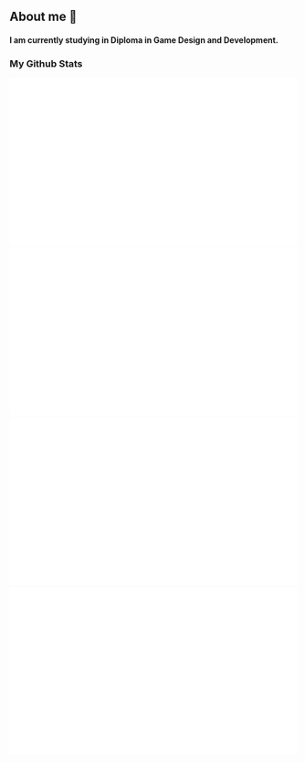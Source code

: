 ## About me 👋
#### I am currently studying in Diploma in Game Design and Development.


### My Github Stats
![](https://raw.githubusercontent.com/ZLKam/github-statistics/master/generated/overview.svg#gh-dark-mode-only)
![](https://raw.githubusercontent.com/ZLKam/github-statistics/master/generated/overview.svg#gh-light-mode-only)
![](https://raw.githubusercontent.com/ZLKam/github-statistics/master/generated/languages.svg#gh-dark-mode-only)
![](https://raw.githubusercontent.com/ZLKam/github-statistics/master/generated/languages.svg#gh-light-mode-only)
<!--
**ZLKam/ZLKam** is a ✨ _special_ ✨ repository because its `README.md` (this file) appears on your GitHub profile.

Here are some ideas to get you started:

- 🔭 I’m currently working on ...
- 🌱 I’m currently learning ...
- 👯 I’m looking to collaborate on ...
- 🤔 I’m looking for help with ...
- 💬 Ask me about ...
- 📫 How to reach me: ...
- 😄 Pronouns: ...
- ⚡ Fun fact: ...
-->
